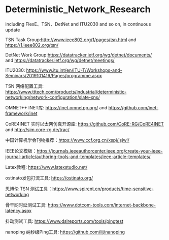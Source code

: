 # Deterministic_Network_Research
including FlexE、TSN、DetNet and ITU2030 and so on, in continuous update

TSN Task Group:http://www.ieee802.org/1/pages/tsn.html  and https://1.ieee802.org/tsn/

DetNet Work Group:https://datatracker.ietf.org/wg/detnet/documents/  
and https://datatracker.ietf.org/wg/detnet/meetings/ 

ITU2030: https://www.itu.int/en/ITU-T/Workshops-and-Seminars/2019101416/Pages/programme.aspx

TSN 网络配置工具: https://www.tttech.com/products/industrial/deterministic-networking/network-configuration/slate-xns/

OMNET++ INET库: https://inet.omnetpp.org/  and  https://github.com/inet-framework/inet

CoRE4INET 实时以太网仿真开源库: https://github.com/CoRE-RG/CoRE4INET and http://sim.core-rg.de/trac/

中国计算机学会刊物推荐：https://www.ccf.org.cn/xspj/jsjwl/

IEEE论文模板：https://journals.ieeeauthorcenter.ieee.org/create-your-ieee-journal-article/authoring-tools-and-templates/ieee-article-templates/

Latex教程: https://www.latexstudio.net/

ostinato发包打流工具: https://ostinato.org/

思博伦 TSN 测试工具：https://www.spirent.cn/products/time-sensitive-networking

骨干网时延测试工具: https://www.dotcom-tools.com/internet-backbone-latency.aspx

抖动测试工具: https://www.dslreports.com/tools/pingtest

nanoping 纳秒级Ping工具: https://github.com/iij/nanoping



